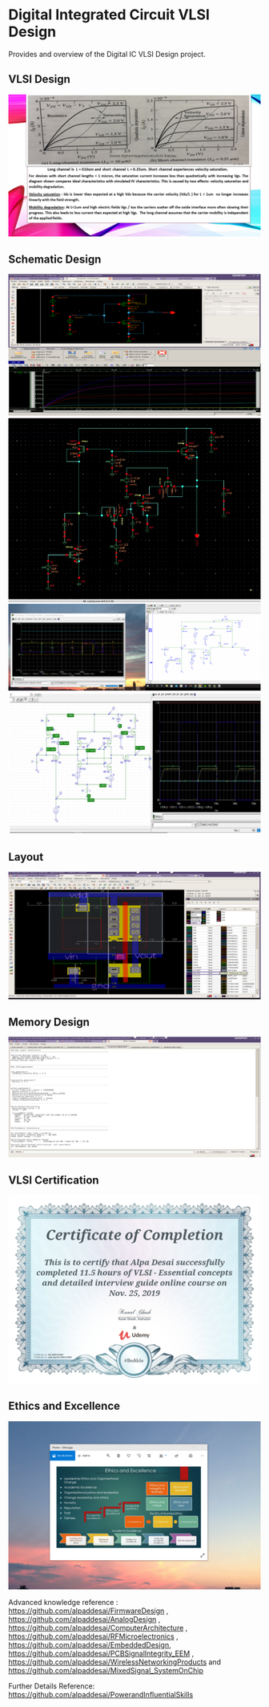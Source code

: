# Digital Integrated Circuit VLSI Design

Provides and overview of the Digital IC VLSI Design project.

## VLSI Design 
![image](image1.jpg)

## Schematic Design
![image](SchematicDesign.png)
![image](DRAM.png)
![image](DRAM_Orcad.png)
![image](SRAM.jpg)

## Layout
![image](VLSILayout.png)

## Memory Design
![image](Output.png)

## VLSI Certification
![image](VLSI_Design_Certification.jpg)

## Ethics and Excellence
![image](EthicsandExcellence.png)

Advanced knowledge reference :  https://github.com/alpaddesai/FirmwareDesign , https://github.com/alpaddesai/AnalogDesign , https://github.com/alpaddesai/ComputerArchitecture , https://github.com/alpaddesai/RFMicroelectronics , https://github.com/alpaddesai/EmbeddedDesign, https://github.com/alpaddesai/PCBSignalIntegrity_EEM , https://github.com/alpaddesai/WirelessNetworkingProducts and https://github.com/alpaddesai/MixedSignal_SystemOnChip

Further Details Reference: 
https://github.com/alpaddesai/PowerandInfluentialSkills 

